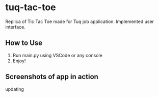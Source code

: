 # tuq-tac-toe
Replica of Tic Tac Toe made for Tuq job application. Implemented user interface.

## How to Use

1. Run main.py using VSCode or any console
2. Enjoy!

## Screenshots of app in action

updating
